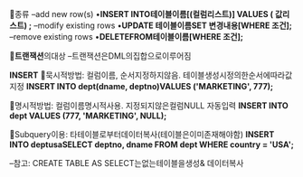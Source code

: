   

종류
–add new row(s)
	•**INSERT INTO테이블이름[(컬럼리스트)] VALUES ( 값리스트) ;**
–modify existing rows
	•**UPDATE 테이블이름SET 변경내용[WHERE 조건];**
–remove existing rows
	•**DELETEFROM테이블이름[WHERE 조건];**

**트랜잭션**의대상
–트랜잭션은DML의집합으로이루어짐

**INSERT**
묵시적방법: 컬럼이름, 순서지정하지않음. 테이블생성시정의한순서에따라값지정
**INSERT INTO dept(dname, deptno)VALUES ('MARKETING', 777);**

명시적방법: 컬럼이름명시적사용. 지정되지않은컬럼NULL 자동입력
**INSERT INTO dept VALUES (777, 'MARKETING', NULL);**

Subquery이용: 타테이블로부터데이터복사(테이블은이미존재해야함)
**INSERT INTO deptusaSELECT deptno, dname FROM dept WHERE country = 'USA';**

–참고: CREATE TABLE AS SELECT는없는테이블을생성& 데이터복사

  




